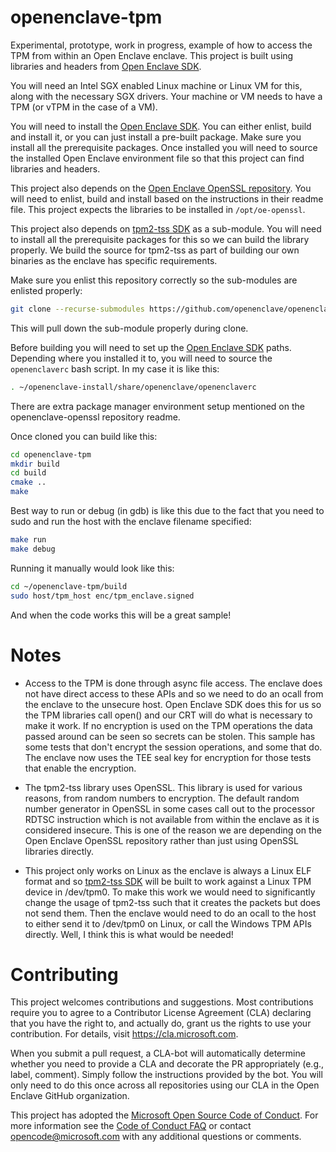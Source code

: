 # openenclave-tpm

Experimental, prototype, work in progress, example of how to access the TPM from within an Open Enclave enclave.
This project is built using libraries and headers from [Open Enclave SDK](https://github.com/openenclave/openenclave).

You will need an Intel SGX enabled Linux machine or Linux VM for this, along with the necessary SGX drivers.
Your machine or VM needs to have a TPM (or vTPM in the case of a VM).

You will need to install the [Open Enclave SDK](https://github.com/openenclave/openenclave). You can either enlist, build and install it, or you can just install a pre-built package. Make sure you install all the prerequisite packages. Once installed you will need to source the installed Open Enclave environment file so that this project can find libraries and headers.

This project also depends on the [Open Enclave OpenSSL repository](https://github.com/openenclave/openenclave-openssl). You will need to enlist, build and install based on the instructions in their readme file. This project expects the libraries to be installed in `/opt/oe-openssl`.

This project also depends on [tpm2-tss SDK](https://github.com/tpm2-software/tpm2-tss) as a sub-module. You will need to install all the prerequisite packages for this so we can build the library properly. We build the source for tpm2-tss as part of building our own binaries as the enclave has specific requirements.

Make sure you enlist this repository correctly so the sub-modules are enlisted properly:

```bash
git clone --recurse-submodules https://github.com/openenclave/openenclave-tpm
```

This will pull down the sub-module properly during clone.

Before building you will need to set up the [Open Enclave SDK](https://github.com/openenclave/openenclave) paths. Depending where you installed it to, you will need to source the `openenclaverc` bash script.
In my case it is like this:

```bash
. ~/openenclave-install/share/openenclave/openenclaverc
```

There are extra package manager environment setup mentioned on the openenclave-openssl repository readme.

Once cloned you can build like this:

```bash
cd openenclave-tpm
mkdir build
cd build
cmake ..
make
```

Best way to run or debug (in gdb) is like this due to the fact that you need to sudo and run the host with the enclave filename specified:

```bash
make run
make debug
```

Running it manually would look like this:

```bash
cd ~/openenclave-tpm/build
sudo host/tpm_host enc/tpm_enclave.signed
```

And when the code works this will be a great sample!

# Notes

* Access to the TPM is done through async file access. The enclave does not have direct access to these APIs and so we need to do an ocall from the enclave to the unsecure host. Open Enclave SDK does this for us so the TPM libraries call open() and our CRT will do what is necessary to make it work. If no encryption is used on the TPM operations the data passed around can be seen so secrets can be stolen. This sample has some tests that don't encrypt the session operations, and some that do. The enclave now uses the TEE seal key for encryption for those tests that enable the encryption.

* The tpm2-tss library uses OpenSSL. This library is used for various reasons, from random numbers to encryption. The default random number generator in OpenSSL in some cases call out to the processor RDTSC instruction which is not available from within the enclave as it is considered insecure. This is one of the reason we are depending on the Open Enclave OpenSSL repository rather than just using OpenSSL libraries directly.

* This project only works on Linux as the enclave is always a Linux ELF format and so [tpm2-tss SDK](https://github.com/tpm2-software/tpm2-tss) will be built to work against a Linux TPM device in /dev/tpm0. To make this work we would need to significantly change the usage of tpm2-tss such that it creates the packets but does not send them. Then the enclave would need to do an ocall to the host to either send it to /dev/tpm0 on Linux, or call the Windows TPM APIs directly. Well, I think this is what would be needed!

# Contributing

This project welcomes contributions and suggestions. Most contributions require you to
agree to a Contributor License Agreement (CLA) declaring that you have the right to,
and actually do, grant us the rights to use your contribution. For details, visit
https://cla.microsoft.com.

When you submit a pull request, a CLA-bot will automatically determine whether you need
to provide a CLA and decorate the PR appropriately (e.g., label, comment). Simply follow the
instructions provided by the bot. You will only need to do this once across all
repositories using our CLA in the Open Enclave GitHub organization.

This project has adopted the [Microsoft Open Source Code of Conduct](https://opensource.microsoft.com/codeofconduct/).
For more information see the [Code of Conduct FAQ](https://opensource.microsoft.com/codeofconduct/faq/)
or contact [opencode@microsoft.com](mailto:opencode@microsoft.com) with any additional questions or comments.
